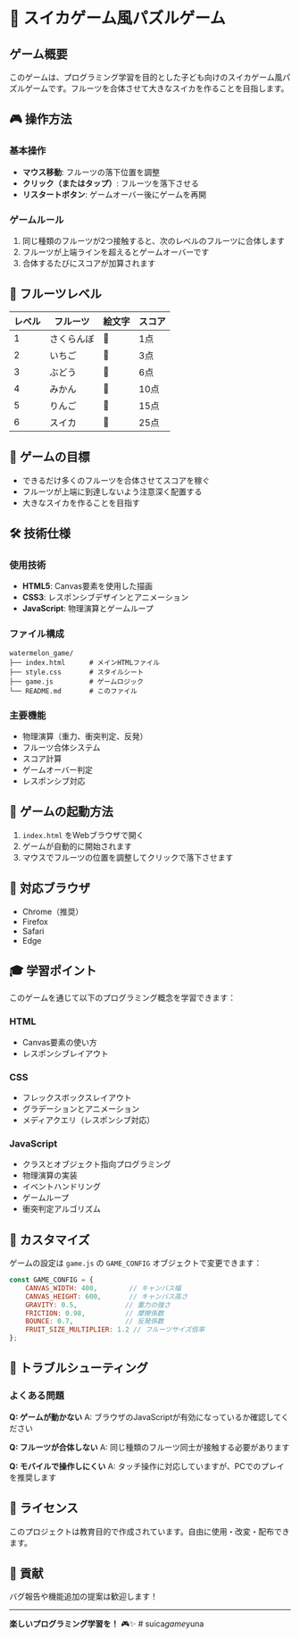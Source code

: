 # 🍉 スイカゲーム風パズルゲーム

## ゲーム概要

このゲームは、プログラミング学習を目的とした子ども向けのスイカゲーム風パズルゲームです。フルーツを合体させて大きなスイカを作ることを目指します。

## 🎮 操作方法

### 基本操作
- **マウス移動**: フルーツの落下位置を調整
- **クリック（またはタップ）**: フルーツを落下させる
- **リスタートボタン**: ゲームオーバー後にゲームを再開

### ゲームルール
1. 同じ種類のフルーツが2つ接触すると、次のレベルのフルーツに合体します
2. フルーツが上端ラインを超えるとゲームオーバーです
3. 合体するたびにスコアが加算されます

## 🍓 フルーツレベル

| レベル | フルーツ | 絵文字 | スコア |
|--------|----------|--------|--------|
| 1 | さくらんぼ | 🍒 | 1点 |
| 2 | いちご | 🍓 | 3点 |
| 3 | ぶどう | 🍇 | 6点 |
| 4 | みかん | 🍊 | 10点 |
| 5 | りんご | 🍎 | 15点 |
| 6 | スイカ | 🍉 | 25点 |

## 🎯 ゲームの目標

- できるだけ多くのフルーツを合体させてスコアを稼ぐ
- フルーツが上端に到達しないよう注意深く配置する
- 大きなスイカを作ることを目指す

## 🛠️ 技術仕様

### 使用技術
- **HTML5**: Canvas要素を使用した描画
- **CSS3**: レスポンシブデザインとアニメーション
- **JavaScript**: 物理演算とゲームループ

### ファイル構成
```
watermelon_game/
├── index.html      # メインHTMLファイル
├── style.css       # スタイルシート
├── game.js         # ゲームロジック
└── README.md       # このファイル
```

### 主要機能
- 物理演算（重力、衝突判定、反発）
- フルーツ合体システム
- スコア計算
- ゲームオーバー判定
- レスポンシブ対応

## 🚀 ゲームの起動方法

1. `index.html` をWebブラウザで開く
2. ゲームが自動的に開始されます
3. マウスでフルーツの位置を調整してクリックで落下させます

## 📱 対応ブラウザ

- Chrome（推奨）
- Firefox
- Safari
- Edge

## 🎓 学習ポイント

このゲームを通じて以下のプログラミング概念を学習できます：

### HTML
- Canvas要素の使い方
- レスポンシブレイアウト

### CSS
- フレックスボックスレイアウト
- グラデーションとアニメーション
- メディアクエリ（レスポンシブ対応）

### JavaScript
- クラスとオブジェクト指向プログラミング
- 物理演算の実装
- イベントハンドリング
- ゲームループ
- 衝突判定アルゴリズム

## 🔧 カスタマイズ

ゲームの設定は `game.js` の `GAME_CONFIG` オブジェクトで変更できます：

```javascript
const GAME_CONFIG = {
    CANVAS_WIDTH: 400,        // キャンバス幅
    CANVAS_HEIGHT: 600,       // キャンバス高さ
    GRAVITY: 0.5,            // 重力の強さ
    FRICTION: 0.98,          // 摩擦係数
    BOUNCE: 0.7,             // 反発係数
    FRUIT_SIZE_MULTIPLIER: 1.2 // フルーツサイズ倍率
};
```

## 🐛 トラブルシューティング

### よくある問題

**Q: ゲームが動かない**
A: ブラウザのJavaScriptが有効になっているか確認してください

**Q: フルーツが合体しない**
A: 同じ種類のフルーツ同士が接触する必要があります

**Q: モバイルで操作しにくい**
A: タッチ操作に対応していますが、PCでのプレイを推奨します

## 📝 ライセンス

このプロジェクトは教育目的で作成されています。自由に使用・改変・配布できます。

## 🤝 貢献

バグ報告や機能追加の提案は歓迎します！

---

**楽しいプログラミング学習を！** 🎮✨
#   s u i c a _ g a m e _ y u n a  
 